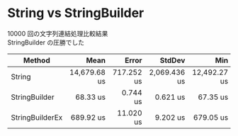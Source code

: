 # String vs StringBuilder

10000 回の文字列連結処理比較結果  
StringBuilder の圧勝でした

| Method          |         Mean |      Error |       StdDev |          Min |          Max |      Gen 0 | Allocated |
| --------------- | -----------: | ---------: | -----------: | -----------: | -----------: | ---------: | --------: |
| String          | 14,679.68 us | 717.252 us | 2,069.436 us | 12,492.27 us | 20,651.70 us | 63468.7500 | 97,939 KB |
| StringBuilder   |     68.33 us |   0.744 us |     0.621 us |     67.35 us |     69.62 us |    33.3252 |     52 KB |
| StringBuilderEx |    689.92 us |  11.020 us |     9.202 us |    679.05 us |    709.62 us |   147.4609 |    228 KB |
